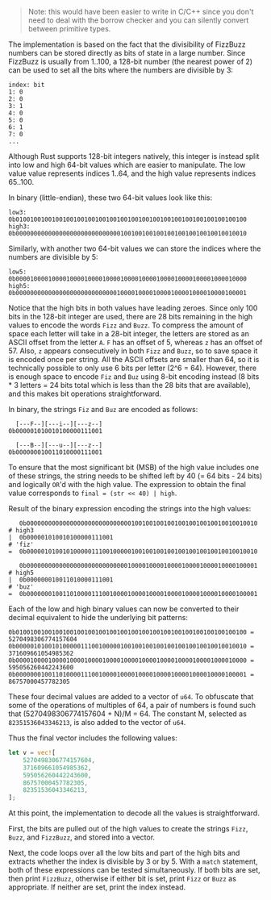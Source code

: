 > Note: this would have been easier to write in C/C++ since you don't need to
deal with the borrow checker and you can silently convert between primitive
types.

The implementation is based on the fact that the divisibility of FizzBuzz
numbers can be stored directly as bits of state in a large number. Since
FizzBuzz is usually from 1..100, a 128-bit number (the nearest power of 2) can
be used to set all the bits where the numbers are divisible by 3:

```
index: bit
1: 0
2: 0
3: 1
4: 0
5: 0
6: 1
7: 0
...
```

Although Rust supports 128-bit integers natively, this integer is instead split
into low and high 64-bit values which are easier to manipulate. The low value
value represents indices 1..64, and the high value represents indices 65..100.

In binary (little-endian), these two 64-bit values look like this:

```
low3:  0b0100100100100100100100100100100100100100100100100100100100100100
high3: 0b0000000000000000000000000000010010010010010010010010010010010010
```

Similarly, with another two 64-bit values we can store the indices where the
numbers are divisible by 5:

```
low5:  0b0000100001000010000100001000010000100001000010000100001000010000
high5: 0b0000000000000000000000000000100001000010000100001000010000100001
```

Notice that the high bits in both values have leading zeroes. Since only 100
bits in the 128-bit integer are used, there are 28 bits remaining in the high
values to encode the words `Fizz` and `Buzz`. To compress the amount of space
each letter will take in a 28-bit integer, the letters are stored as an ASCII
offset from the letter `A`. `F` has an offset of 5, whereas `z` has an offset
of 57. Also, `z` appears consecutively in both `Fizz` and `Buzz`, so to save
space it is encoded once per string. All the ASCII offsets are smaller than 64,
so it is technically possible to only use 6 bits per letter (2^6 = 64). However,
there is enough space to encode `Fiz` and `Buz` using 8-bit encoding instead (8
bits * 3 letters = 24 bits total which is less than the 28 bits that are
available), and this makes bit operations straightforward.

In binary, the strings `Fiz` and `Buz` are encoded as follows:

```
  [---F--][---i--][---z--]
0b000001010010100000111001

  [---B--][---u--][---z--]
0b000000010011010000111001
```

To ensure that the most significant bit (MSB) of the high value includes one of
these strings, the string needs to be shifted left by 40 (= 64 bits - 24 bits)
and logically `OR`'d with the high value. The expression to obtain the final
value corresponds to `final = (str << 40) | high`.

Result of the binary expression encoding the strings into the high values:

```
   0b0000000000000000000000000000010010010010010010010010010010010010  # high3
|  0b000001010010100000111001                                          # 'fiz'
=  0b0000010100101000001110010000010010010010010010010010010010010010

   0b0000000000000000000000000000100001000010000100001000010000100001  # high5
|  0b000000010011010000111001                                          # 'buz'
=  0b0000000100110100001110010000100001000010000100001000010000100001
```

Each of the low and high binary values can now be converted to their decimal
equivalent to hide the underlying bit patterns:

```
0b0100100100100100100100100100100100100100100100100100100100100100 = 5270498306774157604
0b0000010100101000001110010000010010010010010010010010010010010010 = 371609661054985362
0b0000100001000010000100001000010000100001000010000100001000010000 = 595056260442243600  
0b0000000100110100001110010000100001000010000100001000010000100001 = 86757000457782305
```

These four decimal values are added to a vector of `u64`. To obfuscate that some
of the operations of multiples of 64, a pair of numbers is found such that
(5270498306774157604 + N)/M = 64. The constant M, selected as `82351536043346213`,
is also added to the vector of `u64`.

Thus the final vector includes the following values:

```rust
let v = vec![
    5270498306774157604,
    371609661054985362,
    595056260442243600,
    86757000457782305,
    82351536043346213,
];
```

At this point, the implementation to decode all the values is straightforward.

First, the bits are pulled out of the high values to create the strings `Fizz`,
`Buzz`, and `FizzBuzz`, and stored into a vector.

Next, the code loops over all the low bits and part of the high bits and
extracts whether the index is divisible by 3 or by 5. With a `match` statement,
both of these expressions can be tested simultaneously. If both bits are set,
then print `FizzBuzz`, otherwise if either bit is set, print `Fizz` or `Buzz` as
appropriate. If neither are set, print the index instead.
